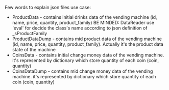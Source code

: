 
Few words to explain json files use case:
* ProductData - contains initial drinks data of the vending machine (id, name, price, quantity, product_family)
  BE MINDED: DataReader use 'eval' for decide the class's name according to json definition of _sProductFamily
* ProductDataDump - contains mid product data of the vending machine (id, name, price, quantity, product_family). Actually it's the product data state of the machine
* CoinsData - contains initial change money data of the vending machine. it's represented by dictionary which store quantity of each coin (coin, quantity)
* CoinsDataDump - contains mid change money data of the vending machine. it's represented by dictionary which store quantity of each coin (coin, quantity)